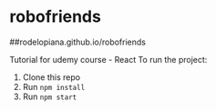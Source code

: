 # robofriends
##rodelopiana.github.io/robofriends

Tutorial for udemy course - React
To run the project:

1. Clone this repo
2. Run `npm install`
3. Run `npm start`
